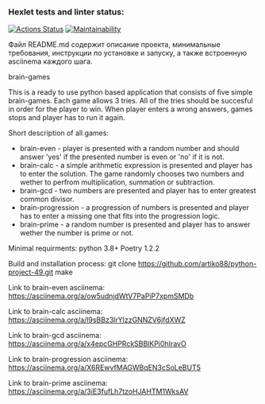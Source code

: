 ### Hexlet tests and linter status:
[![Actions Status](https://github.com/artiko88/python-project-49/workflows/hexlet-check/badge.svg)](https://github.com/artiko88/python-project-49/actions)
[![Maintainability](https://api.codeclimate.com/v1/badges/d3fa2f08f20ad4f4903c/maintainability)](https://codeclimate.com/github/artiko88/python-project-49/maintainability)

Файл README.md содержит описание проекта, минимальные требования, инструкции по установке и запуску, а также встроенную asciinema каждого шага.

brain-games

This is a ready to use python based application that consists of five simple brain-games. Each game allows 3 tries. All of the tries should be succesful in order for the player to win. When player enters a wrong answers, games stops and player has to run it again. 

Short description of all games:
- brain-even - player is presented with a random number and should answer 'yes' if the presented number is even or 'no' if it is not.
- brain-calc - a simple arithmetic expression is presented and player has to enter the solution. The game randomly chooses two numbers and wether to perfrom multiplication, summation or subtraction.
- brain-gcd - two numbers are presented and player has to enter greatest common divisor.
- brain-progression - a progression of numbers is presented and player has to enter a missing one that fits into the progression logic.
- brain-prime - a random number is presented and player has to answer wether the number is prime or not.

Minimal requirments:
python 3.8+
Poetry 1.2.2

Build and installation process:
git clone https://github.com/artiko88/python-project-49.git
make 





Link to brain-even asciinema:
https://asciinema.org/a/ow5udnjdWtV7PaPiP7xpmSMDb

Link to brain-calc asciinema:
https://asciinema.org/a/l9sBBz3lrYIzzGNNZV6jfdXWZ

Link to brain-gcd asciinema:
https://asciinema.org/a/x4epcGHPRckSBBlKPi0hIravO

Link to brain-progression asciinema:
https://asciinema.org/a/X6REwvfMAGWBqEN3cSoLeBUT5

Link to brain-prime asciinema:
https://asciinema.org/a/3iE3fufLh7tzoHJAHTM1WksAV